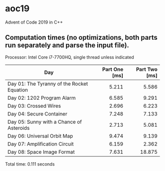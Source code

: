# aoc19
Advent of Code 2019 in C++
## Computation times (no optimizations, both parts run separately and parse the input file).
Processor: Intel Core i7-7700HQ, single thread unless indicated

Day | Part One [ms] | Part Two [ms]
--- | ---: | ---:
Day 01: The Tyranny of the Rocket Equation | 5.211 | 5.586
Day 02: 1202 Program Alarm | 6.585 | 9.291
Day 03: Crossed Wires | 2.696 | 6.223
Day 04: Secure Container | 7.248 | 7.133
Day 05: Sunny with a Chance of Asteroids | 2.713 | 5.081
Day 06: Universal Orbit Map | 9.474 | 9.139
Day 07: Amplification Circuit | 6.159 | 2.362
Day 08: Space Image Format | 7.631 | 18.875

Total time: 0.111 seconds

